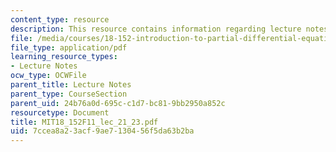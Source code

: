 ```yaml
---
content_type: resource
description: This resource contains information regarding lecture notes.
file: /media/courses/18-152-introduction-to-partial-differential-equations-fall-2011/7ccea8a23acf9ae7130456f5da63b2ba_MIT18_152F11_lec_21_23.pdf
file_type: application/pdf
learning_resource_types:
- Lecture Notes
ocw_type: OCWFile
parent_title: Lecture Notes
parent_type: CourseSection
parent_uid: 24b76a0d-695c-c1d7-bc81-9bb2950a852c
resourcetype: Document
title: MIT18_152F11_lec_21_23.pdf
uid: 7ccea8a2-3acf-9ae7-1304-56f5da63b2ba
---
```

